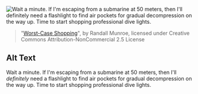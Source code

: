 ![Wait a minute. If I'm escaping from a submarine at 50 meters, then I'll *definitely* need a flashlight to find air pockets for gradual decompression on the way up. Time to start shopping professional dive lights.](https://imgs.xkcd.com/comics/worst_case_shopping.png)
> "[Worst-Case Shopping](https://xkcd.com/909/)", by Randall Munroe, licensed under Creative Commons Attribution-NonCommercial 2.5 License

## Alt Text
Wait a minute. If I'm escaping from a submarine at 50 meters, then I'll *definitely* need a flashlight to find air pockets for gradual decompression on the way up. Time to start shopping professional dive lights.
